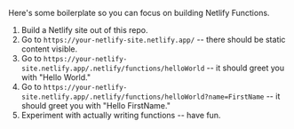 Here's some boilerplate so you can focus on building Netlify Functions.

1. Build a Netlify site out of this repo.
2. Go to `https://your-netlify-site.netlify.app/` -- there should be static content visible.
3. Go to `https://your-netlify-site.netlify.app/.netlify/functions/helloWorld` -- it should greet you with "Hello World."
4. Go to `https://your-netlify-site.netlify.app/.netlify/functions/helloWorld?name=FirstName` -- it should greet you with "Hello FirstName."
5. Experiment with actually writing functions -- have fun.